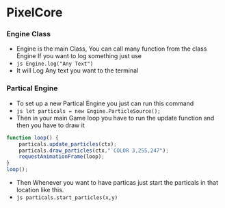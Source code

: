 # PixelCore
### Engine Class
- Engine is the main Class, You can call many function from the class Engine If you want to log something just use 
- ```js Engine.log("Any Text")```
- It will Log Any text you want to the terminal

### Partical Engine
- To set up a new Partical Engine you just can run this command
- ```js let particals = new Engine.ParticleSource();```
- Then in your main Game loop you have to run the update function and then you have to draw it
```js
function loop() {
    particals.update_particles(ctx);
    particals.draw_particles(ctx,"`COLOR 3,255,247");
    requestAnimationFrame(loop);
}
loop();
```
- Then Whenever you want to have particas just start the particals in that location like this.
- ```js particals.start_particles(x,y)```
